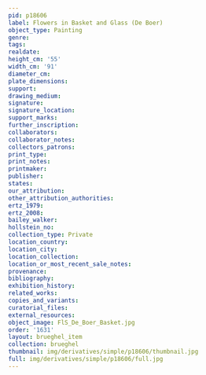 ```yaml
---
pid: p18606
label: Flowers in Basket and Glass (De Boer)
object_type: Painting
genre: 
tags: 
realdate: 
height_cm: '55'
width_cm: '91'
diameter_cm: 
plate_dimensions: 
support: 
drawing_medium: 
signature: 
signature_location: 
support_marks: 
further_inscription: 
collaborators: 
collaborator_notes: 
collectors_patrons: 
print_type: 
print_notes: 
printmaker: 
publisher: 
states: 
our_attribution: 
other_attribution_authorities: 
ertz_1979: 
ertz_2008: 
bailey_walker: 
hollstein_no: 
collection_type: Private
location_country: 
location_city: 
location_collection: 
location_or_most_recent_sale_notes: 
provenance: 
bibliography: 
exhibition_history: 
related_works: 
copies_and_variants: 
curatorial_files: 
external_resources: 
object_image: FlS_De_Boer_Basket.jpg
order: '1631'
layout: brueghel_item
collection: brueghel
thumbnail: img/derivatives/simple/p18606/thumbnail.jpg
full: img/derivatives/simple/p18606/full.jpg
---
```

